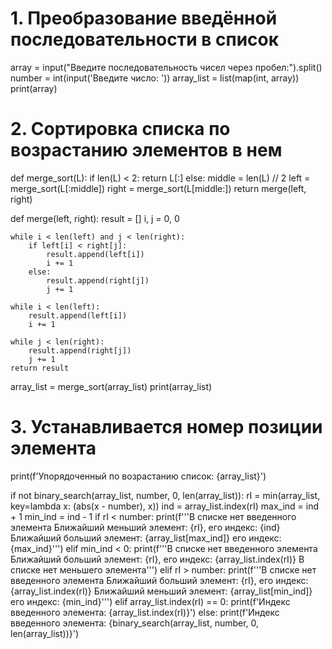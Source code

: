 # 1. Преобразование введённой последовательности в список

array = input("Введите последовательность чисел через пробел:").split()
number = int(input('Введите число:   '))
array_list = list(map(int, array))
print(array)

# 2. Сортировка списка по возрастанию элементов в нем

def merge_sort(L):
    if len(L) < 2:
        return L[:]
    else:
        middle = len(L) // 2
        left = merge_sort(L[:middle])
        right = merge_sort(L[middle:])
        return merge(left, right)

def merge(left, right):
    result = []
    i, j = 0, 0

    while i < len(left) and j < len(right):
        if left[i] < right[j]:
            result.append(left[i])
            i += 1
        else:
            result.append(right[j])
            j += 1

    while i < len(left):
        result.append(left[i])
        i += 1

    while j < len(right):
        result.append(right[j])
        j += 1
    return result

array_list = merge_sort(array_list)
print(array_list)

# 3. Устанавливается номер позиции элемента

print(f'Упорядоченный по возрастанию список: {array_list}')

if not binary_search(array_list, number, 0, len(array_list)):
    rI = min(array_list, key=lambda x: (abs(x - number), x))
    ind = array_list.index(rI)
    max_ind = ind + 1
    min_ind = ind - 1
    if rI < number:
        print(f'''В списке нет введенного элемента 
Ближайший меньший элемент: {rI}, его индекс: {ind}
Ближайший больший элемент: {array_list[max_ind]} его индекс: {max_ind}''')
    elif min_ind < 0:
        print(f'''В списке нет введенного элемента
Ближайший больший элемент: {rI}, его индекс: {array_list.index(rI)}
В списке нет меньшего элемента''')
    elif rI > number:
        print(f'''В списке нет введенного элемента
Ближайший больший элемент: {rI}, его индекс: {array_list.index(rI)}
Ближайший меньший элемент: {array_list[min_ind]} его индекс: {min_ind}''')
    elif array_list.index(rI) == 0:
        print(f'Индекс введенного элемента: {array_list.index(rI)}')
else:
    print(f'Индекс введенного элемента: {binary_search(array_list, number, 0, len(array_list))}')



